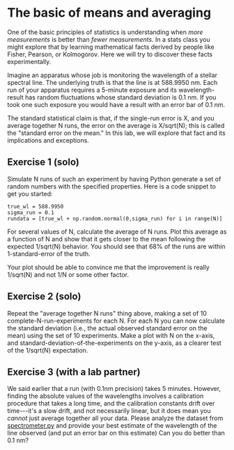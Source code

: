 # The basic of means and averaging

One of the basic principles of statistics is understanding when *more measurements* is better than *fewer measurements*.  In a stats class you might explore that by learning mathematical facts derived by people like Fisher, Pearson, or Kolmogorov.  Here we will try to discover these facts experimentally.

Imagine an apparatus whose job is monitoring the wavelength of a stellar spectral line.  The underlying truth is that the line is at 588.9950 nm. Each run of your apparatus requires a 5-minute exposure and its wavelength-result has random fluctuations whose standard deviation is 0.1 nm.  If you took one such exposure you would have a result with an error bar of 0.1 nm.

The standard statistical claim is that, if the single-run error is X, and you average together N runs, the error on the average is X/sqrt(N); this is called the "standard error on the mean."  In this lab, we will explore that fact and its implications and exceptions.

## Exercise 1 (solo)

Simulate N runs of such an experiment by having Python generate a set of random numbers with the specified properties.  Here is a code snippet to get you started:

```
true_wl = 588.9950
sigma_run = 0.1
rundata = [true_wl + np.random.normal(0,sigma_run) for i in range(N)]
```

For several values of N, calculate the average of N runs.  Plot this average as a function of N and show that it gets closer to the mean following the expected 1/sqrt(N) behavior.  You should see that 68% of the runs are within 1-standard-error of the truth.

Your plot should be able to convince me that the improvement is really 1/sqrt(N) and not 1/N or some other factor.  

## Exercise 2 (solo)

Repeat the "average together N runs" thing above, making a set of 10 complete-N-run-experiments for each N.  For each N you can now calculate the standard deviation (i.e., the actual observed standard error on the mean) using the set of 10 experiments.  Make a plot with N on the x-axis, and standard-deviation-of-the-experiments on the y-axis, as a clearer test of the 1/sqrt(N) expectation.

## Exercise 3 (with a lab partner)

We said earlier that a run (with 0.1nm precision) takes 5 minutes.  However, finding the absolute values of the wavelengths involves a calibration procedure that takes a long time, and the calibration constants drift over time---it's a slow drift, and not necessarily linear, but it does mean you *cannot* just average together all your data.  Please analyze the dataset from [spectrometer.py](spectrometer.py) and provide your best estimate of the wavelength of the line observed (and put an error bar on this estimate) Can you do better than 0.1 nm?  


